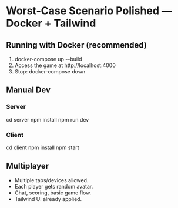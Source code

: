 # Worst-Case Scenario Polished — Docker + Tailwind

## Running with Docker (recommended)
1. docker-compose up --build
2. Access the game at http://localhost:4000
3. Stop: docker-compose down

## Manual Dev
### Server
cd server
npm install
npm run dev

### Client
cd client
npm install
npm start

## Multiplayer
- Multiple tabs/devices allowed.
- Each player gets random avatar.
- Chat, scoring, basic game flow.
- Tailwind UI already applied.
